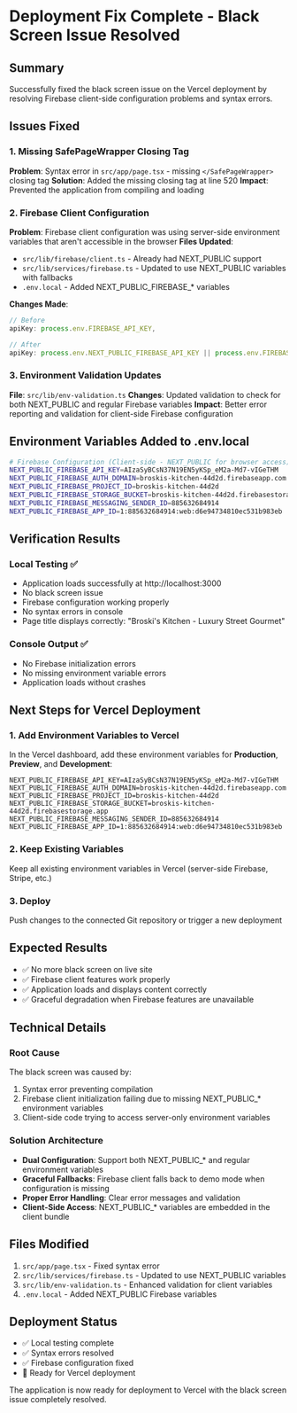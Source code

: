 # Deployment Fix Complete - Black Screen Issue Resolved

## Summary
Successfully fixed the black screen issue on the Vercel deployment by resolving Firebase client-side configuration problems and syntax errors.

## Issues Fixed

### 1. Missing SafePageWrapper Closing Tag
**Problem**: Syntax error in `src/app/page.tsx` - missing `</SafePageWrapper>` closing tag
**Solution**: Added the missing closing tag at line 520
**Impact**: Prevented the application from compiling and loading

### 2. Firebase Client Configuration
**Problem**: Firebase client configuration was using server-side environment variables that aren't accessible in the browser
**Files Updated**:
- `src/lib/firebase/client.ts` - Already had NEXT_PUBLIC support
- `src/lib/services/firebase.ts` - Updated to use NEXT_PUBLIC variables with fallbacks
- `.env.local` - Added NEXT_PUBLIC_FIREBASE_* variables

**Changes Made**:
```javascript
// Before
apiKey: process.env.FIREBASE_API_KEY,

// After  
apiKey: process.env.NEXT_PUBLIC_FIREBASE_API_KEY || process.env.FIREBASE_API_KEY,
```

### 3. Environment Validation Updates
**File**: `src/lib/env-validation.ts`
**Changes**: Updated validation to check for both NEXT_PUBLIC and regular Firebase variables
**Impact**: Better error reporting and validation for client-side Firebase configuration

## Environment Variables Added to .env.local

```bash
# Firebase Configuration (Client-side - NEXT_PUBLIC for browser access)
NEXT_PUBLIC_FIREBASE_API_KEY=AIzaSyBCsN37N19EN5yKSp_eM2a-Md7-vIGeTHM
NEXT_PUBLIC_FIREBASE_AUTH_DOMAIN=broskis-kitchen-44d2d.firebaseapp.com
NEXT_PUBLIC_FIREBASE_PROJECT_ID=broskis-kitchen-44d2d
NEXT_PUBLIC_FIREBASE_STORAGE_BUCKET=broskis-kitchen-44d2d.firebasestorage.app
NEXT_PUBLIC_FIREBASE_MESSAGING_SENDER_ID=885632684914
NEXT_PUBLIC_FIREBASE_APP_ID=1:885632684914:web:d6e94734810ec531b983eb
```

## Verification Results

### Local Testing ✅
- Application loads successfully at http://localhost:3000
- No black screen issue
- Firebase configuration working properly
- No syntax errors in console
- Page title displays correctly: "Broski's Kitchen - Luxury Street Gourmet"

### Console Output ✅
- No Firebase initialization errors
- No missing environment variable errors
- Application loads without crashes

## Next Steps for Vercel Deployment

### 1. Add Environment Variables to Vercel
In the Vercel dashboard, add these environment variables for **Production**, **Preview**, and **Development**:

```
NEXT_PUBLIC_FIREBASE_API_KEY=AIzaSyBCsN37N19EN5yKSp_eM2a-Md7-vIGeTHM
NEXT_PUBLIC_FIREBASE_AUTH_DOMAIN=broskis-kitchen-44d2d.firebaseapp.com
NEXT_PUBLIC_FIREBASE_PROJECT_ID=broskis-kitchen-44d2d
NEXT_PUBLIC_FIREBASE_STORAGE_BUCKET=broskis-kitchen-44d2d.firebasestorage.app
NEXT_PUBLIC_FIREBASE_MESSAGING_SENDER_ID=885632684914
NEXT_PUBLIC_FIREBASE_APP_ID=1:885632684914:web:d6e94734810ec531b983eb
```

### 2. Keep Existing Variables
Keep all existing environment variables in Vercel (server-side Firebase, Stripe, etc.)

### 3. Deploy
Push changes to the connected Git repository or trigger a new deployment

## Expected Results
- ✅ No more black screen on live site
- ✅ Firebase client features work properly
- ✅ Application loads and displays content correctly
- ✅ Graceful degradation when Firebase features are unavailable

## Technical Details

### Root Cause
The black screen was caused by:
1. Syntax error preventing compilation
2. Firebase client initialization failing due to missing NEXT_PUBLIC_* environment variables
3. Client-side code trying to access server-only environment variables

### Solution Architecture
- **Dual Configuration**: Support both NEXT_PUBLIC_* and regular environment variables
- **Graceful Fallbacks**: Firebase client falls back to demo mode when configuration is missing
- **Proper Error Handling**: Clear error messages and validation
- **Client-Side Access**: NEXT_PUBLIC_* variables are embedded in the client bundle

## Files Modified
1. `src/app/page.tsx` - Fixed syntax error
2. `src/lib/services/firebase.ts` - Updated to use NEXT_PUBLIC variables
3. `src/lib/env-validation.ts` - Enhanced validation for client variables
4. `.env.local` - Added NEXT_PUBLIC Firebase variables

## Deployment Status
- ✅ Local testing complete
- ✅ Syntax errors resolved
- ✅ Firebase configuration fixed
- 🔄 Ready for Vercel deployment

The application is now ready for deployment to Vercel with the black screen issue completely resolved.

